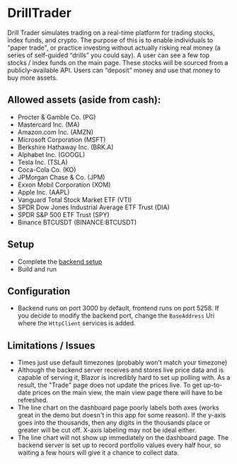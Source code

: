 # DrillTrader
Drill Trader simulates trading on a real-time platform for trading stocks, index funds, and crypto. The purpose of this is to enable individuals to "paper trade", or practice investing without actually risking real money (a series of self-guided “drills” you could say).  A user can see a few top stocks / index funds on the main page.  These stocks will be sourced from a publicly-available API.  Users can “deposit” money and use that money to buy more assets.  

## Allowed assets (aside from cash): 
- Procter & Gamble Co. (PG)
- Mastercard Inc. (MA)
- Amazon.com Inc. (AMZN)
- Microsoft Corporation (MSFT)
- Berkshire Hathaway Inc. (BRK.A)
- Alphabet Inc. (GOOGL)
- Tesla Inc. (TSLA)
- Coca-Cola Co. (KO)
- JPMorgan Chase & Co. (JPM)
- Exxon Mobil Corporation (XOM)
- Apple Inc. (AAPL)
- Vanguard Total Stock Market ETF (VTI)
- SPDR Dow Jones Industrial Average ETF Trust (DIA)
- SPDR S&P 500 ETF Trust (SPY)
- Binance BTCUSDT (BINANCE:BTCUSDT)

## Setup
- Complete the [backend setup](https://github.com/allengustrowsky/DrillTrader-Server)
- Build and run

## Configuration
- Backend runs on port 3000 by default, frontend runs on port 5258.  If you decide to modify the backend port, change the `BaseAddress` Uri where the `HttpClient` services is added. 

## Limitations / Issues
- Times just use default timezones (probably won't match your timezone)
- Although the backend server receives and stores live price data and is capable of serving it, Blazor is incredibly hard to set up polling with. As a result, the "Trade" page does not update the prices live.  To get up-to-date prices on the main view, the main view page there will have to be refreshed.
- The line chart on the dashboard page poorly labels both axes (works great in the demo but doesn't in this app for some reason). If the y-axis goes into the thousands, then any digits in the thousands place or greater will be cut off. X-axis labeling may not be ideal either.
- The line chart will not show up immediately on the dashboard page. The backend server is set up to record portfolio values every half hour, so waiting a few hours will give it a chance to collect data.